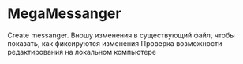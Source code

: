 # MegaMessanger
Create messanger.
Вношу изменения в существующий файл, чтобы показать, как фиксируются изменения
Проверка возможности редактирования на локальном компьютере